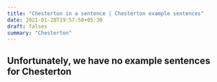 ```yaml
---
title: "Chesterton in a sentence | Chesterton example sentences"
date: 2021-01-20T19:57:50+05:30
draft: falses
summary: "Chesterton"
---
```

## Unfortunately, we have no example sentences for Chesterton                 
